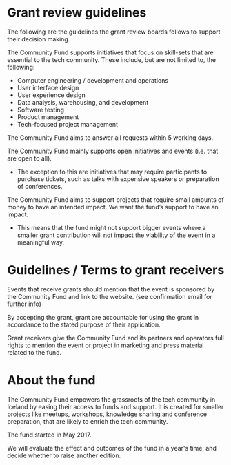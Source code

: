 # Grant review guidelines #

The following are the guidelines the grant review boards follows to support their decision making.

The Community Fund supports initiatives that focus on skill-sets that are essential to the tech community. These include, but are not limited to, the following:

- Computer engineering / development and operations
- User interface design
- User experience design
- Data analysis, warehousing, and development
- Software testing
- Product management
- Tech-focused project management

The Community Fund aims to answer all requests within 5 working days.

The Community Fund mainly supports open initiatives and events (i.e. that are open to all).
- The exception to this are initiatives that may require participants to purchase tickets, such as talks with expensive speakers or preparation of conferences.

The Community Fund aims to support projects that require small amounts of money to have an intended impact. We want the fund’s support  to have an impact.
- This means that the fund might not support bigger events where a smaller grant contribution will not impact the viability of the event in a meaningful way.

# Guidelines / Terms to grant receivers #

Events that receive grants should mention that the event is sponsored by the Community Fund and link to the website. (see confirmation email for further info)

By accepting the grant, grant are accountable for using  the grant in accordance to the stated purpose of their application.

Grant receivers give the Community Fund and its partners and operators full rights to mention the event or project in marketing and press material related to the fund.

# About the fund #

The Community Fund empowers the grassroots of the tech community in Iceland by easing their access to funds and support. It is created for smaller projects like meetups, workshops, knowledge sharing and conference preparation, that are likely to enrich the tech community.

The fund started in May 2017.

We will evaluate the effect and outcomes of the fund in a year's time, and decide whether to raise another edition.

